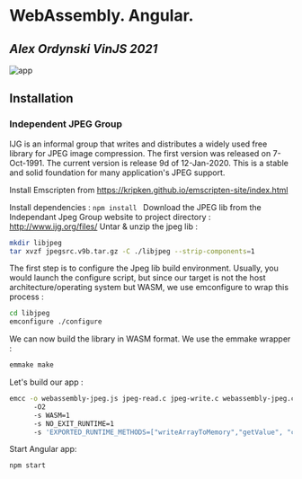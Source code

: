 # WebAssembly. Angular.
## _Alex Ordynski VinJS 2021_
![app](https://user-images.githubusercontent.com/15979348/130318152-9f41f3ef-2cbe-41a4-b73a-5848df5d08b5.png)

## Installation

### Independent JPEG Group
IJG is an informal group that writes and distributes a widely used free library for JPEG image compression. The first version was released on 7-Oct-1991.
The current version is release 9d of 12-Jan-2020. This is a stable and solid foundation for many application's JPEG support.

Install Emscripten from https://kripken.github.io/emscripten-site/index.html

Install dependencies : ```npm install ```
Download the JPEG lib from the Independant Jpeg Group website to project directory :
http://www.ijg.org/files/
Untar & unzip the jpeg lib :

```sh
mkdir libjpeg
tar xvzf jpegsrc.v9b.tar.gz -C ./libjpeg --strip-components=1
```
The first step is to configure the Jpeg lib build environment. 
Usually, you would launch the configure script, but since our target is not the host architecture/operating system but WASM, we use emconfigure to wrap this process :
```sh
cd libjpeg
emconfigure ./configure
```
We can now build the library in WASM format. We use the emmake wrapper :
```sh
emmake make
```
Let's build our app :
```sh
emcc -o webassembly-jpeg.js jpeg-read.c jpeg-write.c webassembly-jpeg.c libjpeg/.libs/libjpeg.a
      -O2
      -s WASM=1
      -s NO_EXIT_RUNTIME=1
      -s 'EXPORTED_RUNTIME_METHODS=["writeArrayToMemory","getValue", "cwrap", "setSrcImage", "compress", "_malloc", "_free"]'
```
Start Angular app:
```sh
npm start
```
